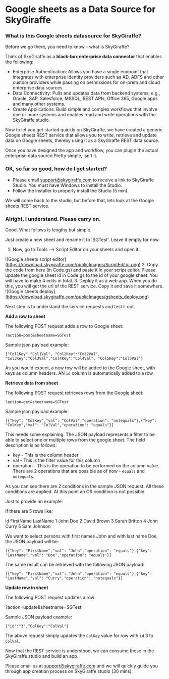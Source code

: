 # Google sheets as a Data Source for SkyGiraffe

### What is this Google sheets datasource for SkyGiraffe?

Before we go there, you need to know -  what is SkyGiraffe?

Think of SkyGiraffe as a **black-box enterprise data connector** that enables the following:

* Enterprise Authentication: Allows you have a single endpoint that integrates with enterprise Identity providers such as AD, ADFS and other custom providers while passing on permissions for on-prem and cloud enterprise data sources. 
* Data Connectivity: Pulls and updates data from backend systems, e.g., Oracle, SAP, Salesforce, MSSQL, REST APIs, Office 365, Google apps and many other systems. 
* Create Applications: Build simple and complex workflows that involve one or more systems and enables read and write operations with the SkyGiraffe studio. 

Now to let you get started quickly on SkyGiraffe, we have created a generic Google sheets REST service that allows you to write, retrieve and update data on Google sheets, thereby using it as a SkyGiraffe REST data source.

Once you have designed the app and workflow, you can plugin the actual enterprise data source.Pretty simple, isn't it.

### OK, so far so good, how do I get started?

* Please email support@skygiraffe.com to receive a link to SkyGiraffe Studio. You must have Windows to install the Studio. 
* Follow the installer to properly install the Studio (5 min).

We will come back to the studio, but before that, lets look at the Google sheets REST service.

### Alright, I understand. Please carry on.

Good. What follows is lengthy but simple.

Just create a new sheet and rename it to 'SGTest'. Leave it empty for now.

1. Now, go to Tools --> Script Editor on your sheets and open it.

![Google sheets script editor] (https://download.skygiraffe.com/publicImages/ScriptEditor.png)
2. Copy the code from here (in Code.gs) and paste it in your script editor. Please update the google sheet id in Code.gs to the id of your google sheet. You will have to make 4 edits in total.
3. Deploy it as a web app. When you do this, you will get the url of the REST service. Copy it and save it somewhere.
![Google sheets deploy] (https://download.skygiraffe.com/publicImages/gsheets_deploy.png)

Next step is to understand the service requests and test it out.

**Add a row to sheet**

The following POST request adds a row to Google sheet:

`?action=post&sheetname=SGTest`

Sample json payload example:

`{"Col1Key":"Col1Val", "Col2Key":"Col2Val", "Col3Key":"Col3Val","Col4Key":"Col4Val", "Col5Key":"Col5Val"}`

As you would expect, a new row will be added to the Google sheet, with keys as column headers. AN `id` column is automatically added to a row.

**Retrieve data from sheet**

The following POST request retrieves rows from the Google sheet:

`?action=get&sheetname=SGTest`

Sample json payload example:

`[{"key": "ColKey","val": "ColVal","operation": "notequals"},{"key": "ColKey","val": "ColVal","operation": "equals"}]`

This needs some explaining. The JSON payload represents a filter to be able to select one or multiple rows from the google sheet. The field description is as follows:
* key - This is the column header
* val - This is the filter value for this column
* operation - This is the operation to be performed on the column value. There are 2 operations that are possible as of now - `equals` and `notequals`.

As you can see there are 2 conditions in the sample JSON request. All these conditions are applied. At this point an OR condition is not possible.

Just to provide an example:

If there are 5 rows like:

id	FirstName	LastName
1	John		Doe
2	David		Brown
3	Sarah		Britton
4	John		Curry
5	Sam		Johnson

We want to select persons with first names John and with last name Doe, the JSON payload will be:

`[{"key": "FirstName","val": "John","operation": "equals"},{"key": "LastName","val": "Doe","operation": "equals"}]`

The same result can be retrieved with the following JSON payload:

`[{"key": "FirstName","val": "John","operation": "equals"},{"key": "LastName","val": "Curry","operation": "notequals"}]`

**Update row in sheet**

The following POST request updates a row:

?action=update&sheetname=SGTest

Sample JSON payload example:

`{"id":"3","ColKey":"ColVal"}`

The above request simply updates the `ColKey` value for row with `id` 3 to `ColVal`.

Now that the REST service is understood, we can consume these in the SkyGiraffe studio and build an app.

Please email us at support@skygiraffe.com and we will quickly guide you through app creation process on SkyGiraffe studio (30 mins).
